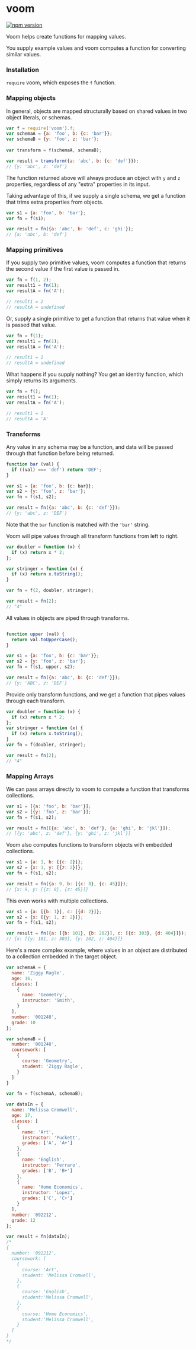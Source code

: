 # voom

[![npm version](https://badge.fury.io/js/voom.svg)](https://badge.fury.io/js/voom)

Voom helps create functions for mapping values. 

You supply example values and voom computes a function for converting similar values.

### Installation

`require` voom, which exposes the `f` function.

### Mapping objects

In general, objects are mapped structurally based on shared values in two object literals, or schemas.

```javascript
var f = require('voom').f;
var schemaA = {a: 'foo', b: {c: 'bar'}};
var schemaB = {y: 'foo', z: 'bar'};
    
var transform = f(schemaA, schemaB);

var result = transform({a: 'abc', b: {c: 'def'}});
// {y: 'abc', z: 'def'}
```

The function returned above will always produce an object with `y` and `z` properties, regardless of any "extra" properties in its input. 

Taking advantage of this, if we supply a single schema, we get a function that trims extra properties from objects.

```javascript
var s1 = {a: 'foo', b: 'bar'};
var fn = f(s1);

var result = fn({a: 'abc', b: 'def', c: 'ghi'});
// {a: 'abc', b: 'def'}
```

### Mapping primitives

If you supply two primitive values, voom computes a function that returns the second value if the first value is passed in. 

```javascript
var fn = f(1, 2);
var result1 = fn(1);
var resultA = fn('A');

// result1 = 2
// resultA = undefined
```

Or, supply a single primitive to get a function that returns that value when it is passed that value.

```javascript
var fn = f(1);
var result1 = fn(1);
var resultA = fn('A');

// result1 = 1 
// resultA = undefined
```

What happens if you supply nothing? You get an identity function, which simply returns its arguments.

```javascript
var fn = f();
var result1 = fn(1);
var resultA = fn('A');

// result1 = 1 
// resultA = 'A'
```

### Transforms

Any value in any schema may be a function, and data will be passed through that function before being returned.  

```javascript
function bar (val) {
  if ((val) === 'def') return 'DEF';
}

var s1 = {a: 'foo', b: {c: bar}};
var s2 = {y: 'foo', z: 'bar'};
var fn = f(s1, s2);

var result = fn({a: 'abc', b: {c: 'def'}});
// {y: 'abc', z: 'DEF'}
```

Note that the `bar` function is matched with the `'bar'` string.

Voom will pipe values through all transform functions from left to right.

```javascript
var doubler = function (x) {
  if (x) return x * 2;
};

var stringer = function (x) {
  if (x) return x.toString();
}

var fn = f(2, doubler, stringer);

var result = fn(2);
// "4"
```

All values in objects are piped through transforms.

```javascript

function upper (val) {
  return val.toUpperCase();
}

var s1 = {a: 'foo', b: {c: 'bar'}};
var s2 = {y: 'foo', z: 'bar'};
var fn = f(s1, upper, s2);

var result = fn({a: 'abc', b: {c: 'def'}});
// {y: 'ABC', z: 'DEF'}
```

Provide only transform functions, and we get a function that pipes values through each transform.
```javascript
var doubler = function (x) {
  if (x) return x * 2;
};
var stringer = function (x) {
  if (x) return x.toString();
}
var fn = f(doubler, stringer);

var result = fn(2);
// "4"
```

### Mapping Arrays

We can pass arrays directly to voom to compute a function that transforms collections.

```javascript
var s1 = [{a: 'foo', b: 'bar'}];
var s2 = [{y: 'foo', z: 'bar'}];
var fn = f(s1, s2);

var result = fn([{a: 'abc', b: 'def'}, {a: 'ghi', b: 'jkl'}]);
// [{y: 'abc', z: 'def'}, {y: 'ghi', z: 'jkl'}]
```

Voom also computes functions to transform objects with embedded collections.

```javascript
var s1 = {a: 1, b: [{c: 2}]};
var s2 = {x: 1, y: [{z: 2}]};
var fn = f(s1, s2);

var result = fn({a: 9, b: [{c: 8}, {c: 45}]});
// {x: 9, y: [{z: 8}, {z: 45}]}
```

This even works with multiple collections.

```javascript
var s1 = {a: [{b: 1}], c: [{d: 2}]};
var s2 = {x: [{y: 1, z: 2}]};
var fn = f(s1, s2);

var result = fn({a: [{b: 101}, {b: 202}], c: [{d: 303}, {d: 404}]});
// {x: [{y: 101, z: 303}, {y: 202, z: 404}]}
```

Here's a more complex example, where values in an object are distributed to a collection embedded in the target object.

```javascript
var schemaA = {
  name: 'Ziggy Ragle',
  age: 16,
  classes: [
    {
      name: 'Geometry',
      instructor: 'Smith',
    }
  ],
  number: '001248',
  grade: 10
};

var schemaB = {
  number: '001248',
  coursework: [
    {
      course: 'Geometry',
      student: 'Ziggy Ragle',
    }
  ]
}

var fn = f(schemaA, schemaB);

var dataIn = {
  name: 'Melissa Cromwell',
  age: 17,
  classes: [
    {
      name: 'Art',
      instructor: 'Puckett',
      grades: ['A', 'A+']
    },
    {
      name: 'English',
      instructor: 'Ferraro',
      grades: ['B', 'B+']
    },
    {
      name: 'Home Economics',
      instructor: 'Lopez',
      grades: ['C', 'C+']
    }
  ],
  number: '092212',
  grade: 12
};

var result = fn(dataIn);
/*
{
  number: '092212',
  coursework: [
    {
      course: 'Art',
      student: 'Melissa Cromwell',
    },
    {
      course: 'English',
      student:'Melissa Cromwell',
    },
    {
      course: 'Home Economics',
      student:'Melissa Cromwell',
    }
  ]
}
*/
```
